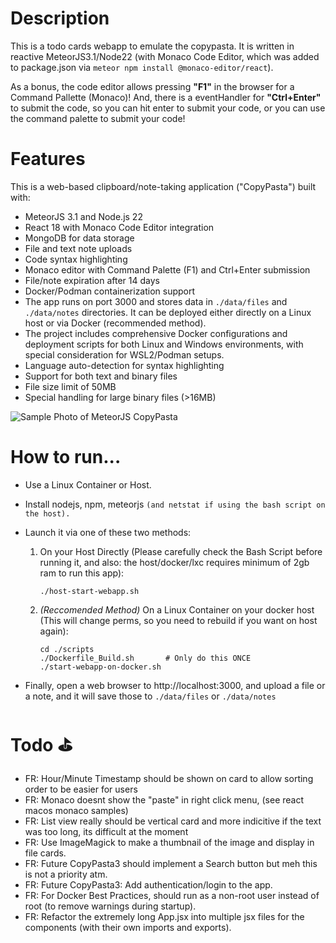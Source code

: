# Description
This is a todo cards webapp to emulate the copypasta. It is written in reactive MeteorJS3.1/Node22 (with Monaco Code Editor, which was added to package.json via `meteor npm install @monaco-editor/react`). 

As a bonus, the code editor allows pressing **"F1"** in the browser for a Command Pallette (Monaco)! And, there is a eventHandler for **"Ctrl+Enter"** to submit the code, so you can hit enter to submit your code, or you can use the command palette to submit your code!

# Features 
This is a web-based clipboard/note-taking application ("CopyPasta") built with:
* MeteorJS 3.1 and Node.js 22
* React 18 with Monaco Code Editor integration
* MongoDB for data storage
* File and text note uploads
* Code syntax highlighting
* Monaco editor with Command Palette (F1) and Ctrl+Enter submission
* File/note expiration after 14 days
* Docker/Podman containerization support
* The app runs on port 3000 and stores data in `./data/files` and `./data/notes` directories. It can be deployed either directly on a Linux host or via Docker (recommended method).
* The project includes comprehensive Docker configurations and deployment scripts for both Linux and Windows environments, with special consideration for WSL2/Podman setups.
* Language auto-detection for syntax highlighting
* Support for both text and binary files
* File size limit of 50MB
* Special handling for large binary files (>16MB)

![Sample Photo of MeteorJS CopyPasta](https://github.com/user-attachments/assets/1c1dfc5d-ad81-4704-b7cd-93354c11460b "A sample photo of the CopyPasta webpage then runs in MeteorJS")

# How to run...
* Use a Linux Container or Host.
* Install nodejs, npm, meteorjs `(and netstat if using the bash script on the host).`
* Launch it via one of these two methods:
    1. On your Host Directly (Please carefully check the Bash Script before running it, and also: the host/docker/lxc requires minimum of 2gb ram to run this app): 

        ```        
        ./host-start-webapp.sh
        ```
    2. *(Reccomended Method)* On a Linux Container on your docker host (This will change perms, so you need to rebuild if you want on host again):
    
        ```
        cd ./scripts  
        ./Dockerfile_Build.sh       # Only do this ONCE
        ./start-webapp-on-docker.sh
        ```

* Finally, open a web browser to http://localhost:3000, and upload a file or a note, and it will save those to `./data/files` or `./data/notes`

# Todo ⛳
* FR: Hour/Minute Timestamp should be shown on card to allow sorting order to be easier for users
* FR: Monaco doesnt show the "paste" in right click menu, (see react macos monaco samples)
* FR: List view really should be vertical card and more indicitive if the text was too long, its difficult at the moment
* FR: Use ImageMagick to make a thumbnail of the image and display in file cards.
* FR: Future CopyPasta3 should implement a Search button but meh this is not a priority atm.
* FR: Future CopyPasta3: Add authentication/login to the app.
* FR: For Docker Best Practices, should run as a non-root user instead of root (to remove warnings during startup).
* FR: Refactor the extremely long App.jsx into multiple jsx files for the components (with their own imports and exports). 